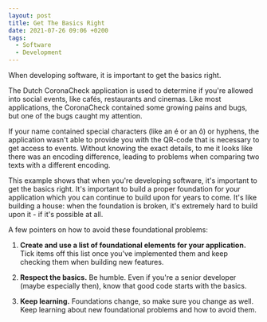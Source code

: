```yaml
---
layout: post
title: Get The Basics Right
date: 2021-07-26 09:06 +0200
tags:
  - Software
  - Development
---
```


When developing software, it is important to get the basics right.

The Dutch CoronaCheck application is used to determine if you're allowed into social events, like cafés, restaurants and cinemas. Like most applications, the CoronaCheck contained some growing pains and bugs, but one of the bugs caught my attention.

If your name contained special characters (like an é or an ô) or hyphens, the application wasn't able to provide you with the QR-code that is necessary to get access to events. Without knowing the exact details, to me it looks like there was an encoding difference, leading to problems when comparing two texts with a different encoding.

This example shows that when you're developing software, it's important to get the basics right. It's important to build a proper foundation for your application which you can continue to build upon for years to come. It's like building a house: when the foundation is broken, it's extremely hard to build upon it - if it's possible at all.

A few pointers on how to avoid these foundational problems:

1. **Create and use a list of foundational elements for your application.**
Tick items off this list once you've implemented them and keep checking them when building new features.

2. **Respect the basics.**
Be humble. Even if you're a senior developer (maybe especially then), know that good code starts with the basics.

3. **Keep learning.**
Foundations change, so make sure you change as well. Keep learning about new foundational problems and how to avoid them.